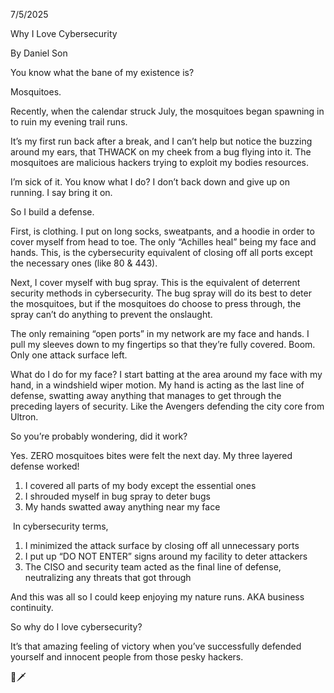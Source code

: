 7/5/2025

Why I Love Cybersecurity

By Daniel Son

You know what the bane of my existence is?

Mosquitoes.

Recently, when the calendar struck July, the mosquitoes began spawning in to ruin my evening trail runs.

It’s my first run back after a break, and I can’t help but notice the buzzing around my ears, that THWACK on my cheek from a bug flying into it. The mosquitoes are malicious hackers trying to exploit my bodies resources.

I’m sick of it. You know what I do? I don’t back down and give up on running. I say bring it on.

So I build a defense.

First, is clothing. I put on long socks, sweatpants, and a hoodie in order to cover myself from head to toe. The only “Achilles heal” being my face and hands. This, is the cybersecurity equivalent of closing off all ports except the necessary ones (like 80 & 443).

Next, I cover myself with bug spray. This is the equivalent of deterrent security methods in cybersecurity. The bug spray will do its best to deter the mosquitoes, but if the mosquitoes do choose to press through, the spray can’t do anything to prevent the onslaught.

The only remaining “open ports” in my network are my face and hands. I pull my sleeves down to my fingertips so that they’re fully covered. Boom. Only one attack surface left.

What do I do for my face? I start batting at the area around my face with my hand, in a windshield wiper motion. My hand is acting as the last line of defense, swatting away anything that manages to get through the preceding layers of security. Like the Avengers defending the city core from Ultron.

So you’re probably wondering, did it work?

Yes. ZERO mosquitoes bites were felt the next day. My three layered defense worked!

1. I covered all parts of my body except the essential ones
2. I shrouded myself in bug spray to deter bugs
3. My hands swatted away anything near my face

 In cybersecurity terms,
 
1. I minimized the attack surface by closing off all unnecessary ports
2. I put up “DO NOT ENTER” signs around my facility to deter attackers
3. The CISO and security team acted as the final line of defense, neutralizing any threats that got through

And this was all so I could keep enjoying my nature runs. AKA business continuity.

So why do I love cybersecurity?

It’s that amazing feeling of victory when you’ve successfully defended yourself and innocent people from those pesky hackers.

🦟🗡️

